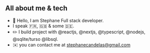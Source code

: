 ## All about me & tech

- 👋 Hello, I am Stephane Full stack developer.
- I speak 🇫🇷, 🇬🇧 & some 🇩🇪. 
- ✏️ I build project with @reactjs, @nextjs, @typescript, @nodejs, @sqlite/turso @libsql.
- ✉️ you can contact me at stephanecandelas@gmail.com

